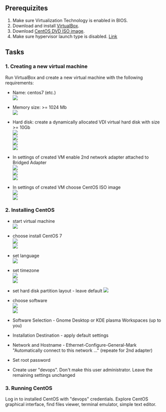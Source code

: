 ## Prerequizites
1. Make sure Virtualization Technology is enabled in BIOS.
2. Download and install [VirtualBox](https://www.virtualbox.org/wiki/Downloads).
3. Download [CentOS DVD ISO image](https://www.centos.org/download/).
4. Make sure hypervisor launch type is disabled. [Link](https://stackoverflow.com/a/50119065)

## Tasks

### 1. Creating a new virtual machine
Run VirtualBox and create a new virtual machine with the following requirements:
- Name: centos7 (etc.)  
![](images/2_vb_name_os.png "")  
  
- Memory size: >= 1024 Mb  
![](images/3_vb_memory_size.png "")  
  
- Hard disk: create a dynamically allocated VDI virtual hard disk with size >= 10Gb  
![](images/4_vb_new_hard_disk.png "")  
![](images/5_vb_hard_disk_file_type.png "")  
![](images/6_vb_storage_on_hd.png "")  
![](images/7_vb_file_location_size.png "")  
  
- In settings of created VM enable 2nd network adapter attached to Bridged Adapter  
![](images/8_vb_settings_vm.png "")  
![](images/9_vb_1st_network_adapter.PNG "")  
![](images/10_vb_2nd_network_adapter.PNG "")  
  
- In settings of created VM choose CentOS ISO image  
![](images/10_vb_choose_disk_image.png "")  
![](images/11_vb_choose_disk_image_2.png "")  
  
  
### 2. Installing CentOS
- start virtual machine  
![](images/12_vb_start_vm.png "")  
  
- choose install CentOS 7  
![](images/13_cs7_install.png "")  
![](images/14_cs7_install.png "")  
  
- set language  
![](images/15_cs7_install_lang.png "")  
  
- set timezone  
![](images/16_cs7_install_timezone.png "")  
![](images/17_cs7_install_timezone_2.png "")  
  
- set hard disk partition layout - leave default 
![](images/18_cs7_install_layout.png "")  
  
- choose software  
![](images/19_cs7_install_software_1.png "")  
![](images/19_cs7_install_software_2.png "")  
  


- Software Selection - Gnome Desktop or KDE plasma Workspaces (up to you)
- Installation Destination - apply default settings
- Network and Hostname - Ethernet-Configure-General-Mark "Automatically connect to this network ..." (repeate for 2nd adapter)

- Set root password
- Create user "devops". Don't make this user administrator. Leave the remaining settings unchanged

### 3. Running CentOS
Log in to installed CentOS with "devops" credentials.
Explore CentOS graphical interface, find files viewer, terminal emulator, simple text editor.

